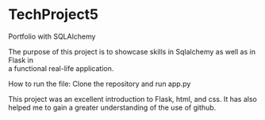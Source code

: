 # TechProject5
 Portfolio with SQLAlchemy

The purpose of this project is to showcase
skills in Sqlalchemy as well as in Flask in  
a functional real-life application.

How to run the file:
Clone the repository and run app.py

This project was an excellent introduction
to Flask, html, and css. It has also helped
me to gain a greater understanding of the 
use of github.